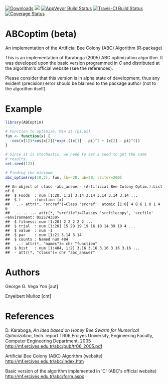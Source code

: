 [![Downloads](http://cranlogs.r-pkg.org/badges/ABCoptim)](http://cran.rstudio.com/web/packages/ABCoptim/index.html) [![](http://cranlogs.r-pkg.org/badges/grand-total/ABCoptim)](http://cran.rstudio.com/web/packages/ABCoptim/index.html) [![AppVeyor Build Status](https://ci.appveyor.com/api/projects/status/github/gvegayon/ABCoptim?branch=master&svg=true)](https://ci.appveyor.com/project/gvegayon/ABCoptim) [![Travis-CI Build Status](https://travis-ci.org/gvegayon/ABCoptim.svg?branch=master)](https://travis-ci.org/gvegayon/ABCoptim) [![Coverage Status](https://img.shields.io/codecov/c/github/gvegayon/ABCoptim/master.svg)](https://codecov.io/github/gvegayon/ABCoptim?branch=master)

ABCoptim (beta)
===============

An implementation of the Artificial Bee Colony (ABC) Algorithm (R-package)

This is an implementation of Karaboga (2005) ABC optimization algorithm. It was developed upon the basic version programmed in *C* and distributed at the algorithm's official website (see the references).

Please consider that this version is in alpha state of development, thus any evident (precision) error should be blaimed to the package author (not to the algorithm itself).

Example
=======

``` r
library(ABCoptim)

# Function to optimize. Min at (pi,pi)
fun <- function(x) {
  -cos(x[1])*cos(x[2])*exp(-((x[1] - pi)^2 + (x[2] - pi)^2))
}

# Since it is stochastic, we need to set a seed to get the same
# results.
set.seed(123)

# Finding the minimum
abc_optim(rep(10,2), fun, lb=-20, ub=20, criter=200)
```

    ## An object of class -abc_answer- (Artificial Bee Colony Optim.):List of 8
    ##  $ Foods  : num [1:20, 1:2] 3.14 3.14 3.14 3.14 3.14 ...
    ##  $ f      :function (x)  
    ##   ..- attr(*, "srcref")=Class 'srcref'  atomic [1:8] 4 8 6 1 8 1 4 6
    ##   .. .. ..- attr(*, "srcfile")=Classes 'srcfilecopy', 'srcfile' <environment: 0x2574350> 
    ##  $ fitness: num [1:20] 2 2 2 2 2 ...
    ##  $ trial  : num [1:20] 15 29 19 19 16 10 14 39 19 4 ...
    ##  $ value  : num -1
    ##  $ par    : num [1:2] 3.14 3.14
    ##  $ counts : Named num 484
    ##   ..- attr(*, "names")= chr "function"
    ##  $ hist   : num [1:484, 1:2] 3.16 3.16 3.16 3.16 3.16 ...
    ##  - attr(*, "class")= chr "abc_answer"

Authors
=======

George G. Vega Yon \[aut\]

Enyelbert Muñoz \[cnt\]

References
==========

D. Karaboga, *An Idea based on Honey Bee Swarm for Numerical Optimization*, tech. report TR06,Erciyes University, Engineering Faculty, Computer Engineering Department, 2005 <http://mf.erciyes.edu.tr/abc/pub/tr06_2005.pdf>

Artificial Bee Colony (ABC) Algorithm (website) <http://mf.erciyes.edu.tr/abc/index.htm>

Basic version of the algorithm implemented in 'C' (ABC's official website) <http://mf.erciyes.edu.tr/abc/form.aspx>
